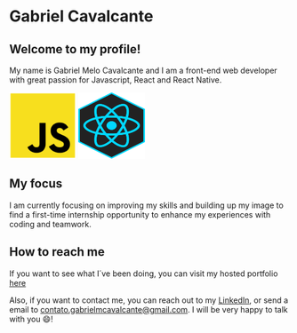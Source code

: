 # Gabriel Cavalcante

## Welcome to my profile! 
My name is Gabriel Melo Cavalcante and I am
a front-end web developer with great passion for Javascript, React and
React Native.

<img src="javascript-icon.png" width="120" height="120" alt="Javascript Icon"/> <img src="react-icon.jpg" width="120" height="120" alt="React Icon"/>

## My focus
I am currently focusing on improving my skills and building up my image
to find a first-time internship opportunity to enhance my experiences with
coding and teamwork.

## How to reach me
If you want to see what I´ve been doing, you can visit my hosted portfolio
[here](https://gabrielcavalcante-portfolio.web.app/)

Also, if you want to contact me, you can reach out to my [LinkedIn](https://linkedin.com/in/gabrielmcavalcante), or
send a email to contato.gabrielmcavalcante@gmail.com. I will be very happy to
talk with you 😄!
